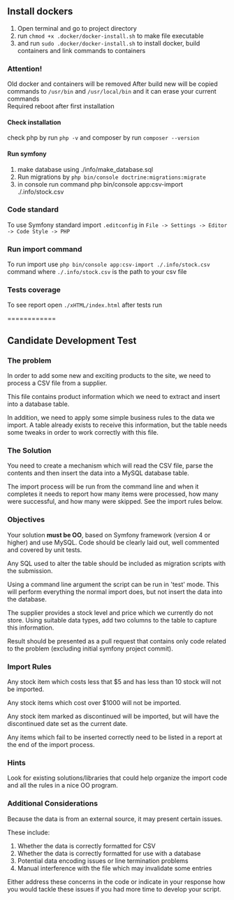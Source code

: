 ## Install dockers

1. Open terminal and go to project directory
2. run ```chmod +x .docker/docker-install.sh``` to make file executable
3. and run ```sudo .docker/docker-install.sh``` to install docker, build containers and link commands to containers

### Attention!
Old docker and containers will be removed 
After build new will be copied commands to ```/usr/bin``` and ```/usr/local/bin``` and it can erase your current commands  
Required reboot after first installation

#### Check installation
check php by run ```php -v``` and composer by run ```composer --version```

#### Run symfony
1. make database using ./info/make_database.sql
2. Run migrations by ```php bin/console doctrine:migrations:migrate```
3. in console run command php bin/console app:csv-import ./.info/stock.csv

### Code standard
To use Symfony standard import ```.editconfig``` in ```File -> Settings -> Editor -> Code Style -> PHP```

### Run import command
To run import use ```php bin/console app:csv-import ./.info/stock.csv``` command
where ```./.info/stock.csv``` is the path to your csv file

### Tests coverage
To see report open ```./xHTML/index.html``` after tests run

============

## Candidate Development Test

### The problem
In order to add some new and exciting products to the site, we need to process a CSV file
from a supplier.

This file contains product information which we need to extract and insert into a database
table.

In addition, we need to apply some simple business rules to the data we import. A table
already exists to receive this information, but the table needs some tweaks in order to work
correctly with this file.

### The Solution
You need to create a mechanism which will read the CSV file, parse the contents and then insert
the data into a MySQL database table.

The import process will be run from the command line and when it completes it needs to
report how many items were processed, how many were successful, and how many were
skipped. See the import rules below.

### Objectives
Your solution **must be OO**, based on Symfony framework (version 4 or higher) and use MySQL. Code should be clearly laid out, well commented and covered by unit tests.

Any SQL used to alter the table should be included as migration scripts with the submission.

Using a command line argument the script can be run in 'test' mode. This will perform
everything the normal import does, but not insert the data into the database.

The supplier provides a stock level and price which we currently do not store. Using
suitable data types, add two columns to the table to capture this information.

Result should be presented as a pull request that contains only code related to the problem (excluding initial symfony project commit).

### Import Rules
Any stock item which costs less that $5 and has less than 10 stock will not be imported.

Any stock items which cost over $1000 will not be imported.

Any stock item marked as discontinued will be imported, but will have the discontinued
date set as the current date.

Any items which fail to be inserted correctly need to be listed in a report at the end of the
import process.

### Hints
Look for existing solutions/libraries that could help organize the import code and all the rules in a nice OO program.

### Additional Considerations
Because the data is from an external source, it may present certain issues.

These include:
1. Whether the data is correctly formatted for CSV
2. Whether the data is correctly formatted for use with a database
3. Potential data encoding issues or line termination problems
4. Manual interference with the file which may invalidate some entries

Either address these concerns in the code or indicate in your response how you would
tackle these issues if you had more time to develop your script.
